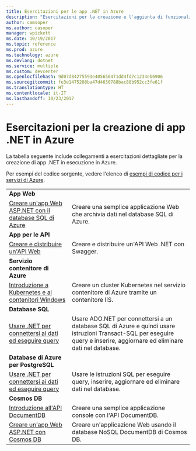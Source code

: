 ```yaml
---
title: Esercitazioni per le app .NET in Azure
description: "Esercitazioni per la creazione e l'aggiunta di funzionalità alle app .NET Web e per dispositivi mobili tramite i servizi di Azure."
author: camsoper
ms.author: casoper
manager: wpickett
ms.date: 10/19/2017
ms.topic: reference
ms.prod: azure
ms.technology: azure
ms.devlang: dotnet
ms.service: multiple
ms.custom: devcenter
ms.openlocfilehash: 9d07d84275593e405656471dd4fd7c1234eb6906
ms.sourcegitcommit: fe3e1475208ba47d4630788bac88b952cc3fe61f
ms.translationtype: HT
ms.contentlocale: it-IT
ms.lasthandoff: 10/23/2017
---
```

# <a name="tutorials-for-building-net-apps-in-azure"></a>Esercitazioni per la creazione di app .NET in Azure

La tabella seguente include collegamenti a esercitazioni dettagliate per la creazione di app .NET in esecuzione in Azure.

Per esempi del codice sorgente, vedere l'elenco di [esempi di codice per i servizi di Azure](https://azure.microsoft.com/resources/samples/?platform=dotnet).

| | |
|---|---|
| **App Web**||
| [Creare un'app Web ASP.NET con il database SQL di Azure][1] | Creare una semplice applicazione Web che archivia dati nel database SQL di Azure. | 
| **App per le API**||
| [Creare e distribuire un'API Web][3] | Creare e distribuire un'API Web .NET con Swagger. | 
| **Servizio contenitore di Azure** ||
| [Introduzione a Kubernetes e ai contenitori Windows][4] | Creare un cluster Kubernetes nel servizio contenitore di Azure tramite un contenitore IIS.
| **Database SQL** ||
| [Usare .NET per connettersi ai dati ed eseguire query][5] | Usare ADO.NET per connettersi a un database SQL di Azure e quindi usare istruzioni Transact-SQL per eseguire query e inserire, aggiornare ed eliminare dati nel database. | 
| **Database di Azure per PostgreSQL** ||
| [Usare .NET per connettersi ai dati ed eseguire query][6] | Usare le istruzioni SQL per eseguire query, inserire, aggiornare ed eliminare dati nel database. | 
| **Cosmos DB** ||
| [Introduzione all'API DocumentDB][7] | Creare una semplice applicazione console con l'API DocumentDB. | 
| [Creare un'app Web ASP.NET con Cosmos DB][8] | Creare un'applicazione Web usando il database NoSQL DocumentDB di Cosmos DB. | 

[1]: /azure/app-service-web/app-service-web-tutorial-dotnet-sqldatabase
[2]: /azure/documentdb/documentdb-dotnet-application
[3]: /azure/app-service-api/app-service-api-dotnet-get-started
[4]: /azure/container-service/container-service-kubernetes-windows-walkthrough
[5]: /azure/sql-database/sql-database-connect-query-dotnet
[6]: /azure/postgresql/connect-csharp
[7]: /azure/cosmos-db/documentdb-dotnetcore-get-started
[8]: /azure/cosmos-db/documentdb-dotnet-application
